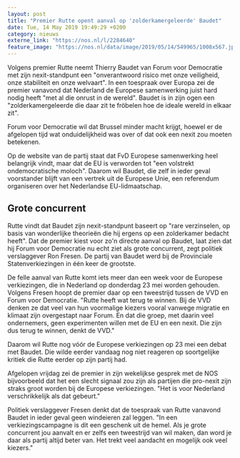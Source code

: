 ```yaml
---
layout: post
title: "Premier Rutte opent aanval op 'zolderkamergeleerde' Baudet"
date: Tue, 14 May 2019 19:49:29 +0200
category: nieuws
externe_link: "https://nos.nl/l/2284640"
feature_image: "https://nos.nl/data/image/2019/05/14/549965/1008x567.jpg"
---
```


<p>Volgens premier Rutte neemt Thierry Baudet van Forum voor Democratie met zijn nexit-standpunt een "onverantwoord risico met onze veiligheid, onze stabiliteit en onze welvaart". In een toespraak over Europa zei de premier vanavond dat Nederland de Europese samenwerking juist hard nodig heeft "met al die onrust in de wereld". Baudet is in zijn ogen een "zolderkamergeleerde die daar zit te fröbelen hoe de ideale wereld in elkaar zit".</p>
<p>Forum voor Democratie wil dat Brussel minder macht krijgt, hoewel er de afgelopen tijd wat onduidelijkheid was over of dat ook een nexit zou moeten betekenen.</p>
<p>Op de website van de partij staat dat FvD Europese samenwerking heel belangrijk vindt, maar dat de EU is verworden tot "een volstrekt ondemocratische moloch". Daarom wil Baudet, die zelf in ieder geval voorstander blijft van een vertrek uit de Europese Unie, een referendum organiseren over het Nederlandse EU-lidmaatschap.</p>
<h2>Grote concurrent</h2>
<p>Rutte vindt dat Baudet zijn nexit-standpunt baseert op "rare verzinselen, op basis van wonderlijke theorieën die hij ergens op een zolderkamer bedacht heeft". Dat de premier kiest voor zo'n directe aanval op Baudet, laat zien dat hij Forum voor Democratie nu echt ziet als grote concurrent, zegt politiek verslaggever Ron Fresen. De partij van Baudet werd bij de Provinciale Statenverkiezingen in één keer de grootste.</p>
<p>De felle aanval van Rutte komt iets meer dan een week voor de Europese verkiezingen, die in Nederland op donderdag 23 mei worden gehouden. Volgens Fresen hoopt de premier daar op een tweestrijd tussen de VVD en Forum voor Democratie. "Rutte heeft wat terug te winnen. Bij de VVD denken ze dat veel van hun voormalige kiezers vooral vanwege migratie en klimaat zijn overgestapt naar Forum. En dat die groep, met daarin veel ondernemers, geen experimenten willen met de EU en een nexit. Die zijn dus terug te winnen, denkt de VVD."</p>
<p>Daarom wil Rutte nog vóór de Europese verkiezingen op 23 mei een debat met Baudet. Die wilde eerder vandaag nog niet reageren op soortgelijke kritiek die Rutte eerder op zijn partij had.</p>
<p>Afgelopen vrijdag zei de premier in zijn wekelijkse gesprek met de NOS bijvoorbeeld dat het een slecht signaal zou zijn als partijen die pro-nexit zijn straks groot worden bij de Europese verkiezingen. "Het is voor Nederland verschrikkelijk als dat gebeurt."</p>
<p>Politiek verslaggever Fresen denkt dat de toespraak van Rutte vanavond Baudet in ieder geval geen windeieren zal leggen. "In een verkiezingscampagne is dit een geschenk uit de hemel. Als je grote concurrent jou aanvalt en er zelfs een tweestrijd van wil maken, dan word je daar als partij altijd beter van. Het trekt veel aandacht en mogelijk ook veel kiezers."</p>
